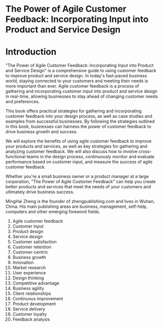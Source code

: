 # The Power of Agile Customer Feedback: Incorporating Input into Product and Service Design

# Introduction

"The Power of Agile Customer Feedback: Incorporating Input into Product and Service Design" is a comprehensive guide to using customer feedback to improve product and service design. In today's fast-paced business world, staying connected to your customers and meeting their needs is more important than ever. Agile customer feedback is a process of gathering and incorporating customer input into product and service design in real-time, allowing businesses to stay ahead of changing customer needs and preferences.

This book offers practical strategies for gathering and incorporating customer feedback into your design process, as well as case studies and examples from successful businesses. By following the strategies outlined in this book, businesses can harness the power of customer feedback to drive business growth and success.

We will explore the benefits of using agile customer feedback to improve your products and services, as well as key strategies for gathering and analyzing customer feedback. We will also discuss how to involve cross-functional teams in the design process, continuously monitor and evaluate performance based on customer input, and measure the success of agile customer feedback.

Whether you're a small business owner or a product manager at a large corporation, "The Power of Agile Customer Feedback" can help you create better products and services that meet the needs of your customers and ultimately drive business success.

MingHai Zheng is the founder of zhengpublishing.com and lives in Wuhan, China. His main publishing areas are business, management, self-help, computers and other emerging foreword fields.



1. Agile customer feedback
2. Customer input
3. Product design
4. Service design
5. Customer satisfaction
6. Customer retention
7. Customer-centric
8. Business growth
9. Innovation
10. Market research
11. User experience
12. Design thinking
13. Competitive advantage
14. Business agility
15. Client relationships
16. Continuous improvement
17. Product development
18. Service delivery
19. Customer loyalty
20. Feedback analysis

